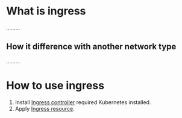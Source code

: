 # What is ingress

.........

## How it difference with another network type

.........

# How to use ingress

1. Install [Ingress controller]() required Kubernetes installed.
2. Apply [Ingress resource]().
